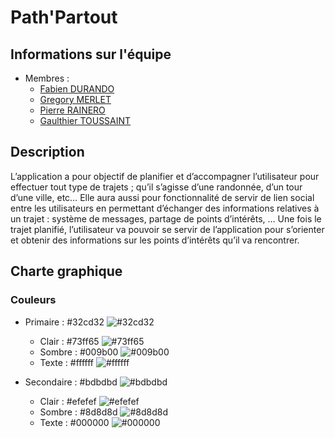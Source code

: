 # Path'Partout

## Informations sur l'équipe

* Membres :
  * [Fabien DURANDO](fabien.durando@outlook.com)
  * [Gregory MERLET](gregory.merlet@outlook.fr)
  * [Pierre RAINERO](pierre.rainero@hotmail.fr)
  * [Gaulthier TOUSSAINT](gaulthiertoussaint@gmail.com)

## Description

L’application a pour objectif de planifier et d’accompagner l’utilisateur pour effectuer tout type de trajets ; qu’il s’agisse d’une randonnée, d’un tour d’une ville, etc… Elle aura aussi pour fonctionnalité de servir de lien social entre les utilisateurs en permettant d’échanger des informations relatives à un trajet : système de messages, partage de points d’intérêts, … Une fois le trajet planifié, l’utilisateur va pouvoir se servir de l’application pour s’orienter et obtenir des informations sur les points d’intérêts qu’il va rencontrer.

## Charte graphique

### Couleurs

* Primaire : #32cd32 ![#32cd32](https://placehold.it/15/32cd32/000000?text=+)

  * Clair : #73ff65 ![#73ff65](https://placehold.it/15/73ff65/000000?text=+)
  * Sombre : #009b00 ![#009b00](https://placehold.it/15/009b00/000000?text=+)
  * Texte : #ffffff ![#ffffff](https://placehold.it/15/ffffff/000000?text=+)

* Secondaire : #bdbdbd ![#bdbdbd](https://placehold.it/15/bdbdbd/000000?text=+)

  * Clair : #efefef ![#efefef](https://placehold.it/15/efefef/000000?text=+)
  * Sombre : #8d8d8d ![#8d8d8d](https://placehold.it/15/8d8d8d/000000?text=+)
  * Texte : #000000 ![#000000](https://placehold.it/15/000000/000000?text=+)
